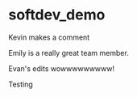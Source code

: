 # softdev_demo

Kevin makes a comment

Emily is a really great team member.

Evan's edits wowwwwwwwww!

Testing


